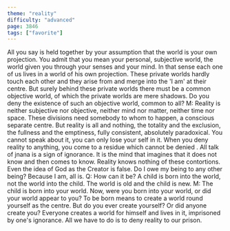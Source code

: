 ```yaml
---
theme: "reality"
difficulty: "advanced"
page: 3846
tags: ["favorite"]
---
```


All you say is held together by your assumption that the world is your own projection. You admit that you mean your personal, subjective world, the world given you through your senses and your mind. In that sense each one of us lives in a world of his own projection. These private worlds hardly touch each other and they arise from and merge into the 'I am' at their centre. But surely behind these private worlds there must be a common objective world, of which the private worlds are mere shadows. Do you deny the existence of such an objective world, common to all? M: Reality is neither subjective nor objective, neither mind nor matter, neither time nor space. These divisions need somebody to whom to happen, a conscious separate centre. But reality is all and nothing, the totality and the exclusion, the fullness and the emptiness, fully consistent, absolutely paradoxical. You cannot speak about it, you can only lose your self in it. When you deny reality to anything, you come to a residue which cannot be denied . All talk of jnana is a sign of ignorance. It is the mind that imagines that it does not know and then comes to know. Reality knows nothing of these contortions. Even the idea of God as the Creator is false. Do I owe my being to any other being? Because I am, all is. Q: How can it be? A child is born into the world, not the world into the child. The world is old and the child is new. M: The child is born into your world. Now, were you born into your world, or did your world appear to you? To be born means to create a world round yourself as the centre. But do you ever create yourself? Or did anyone create you? Everyone creates a world for himself and lives in it, imprisoned by one's ignorance. All we have to do is to deny reality to our prison.